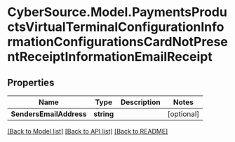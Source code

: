 # CyberSource.Model.PaymentsProductsVirtualTerminalConfigurationInformationConfigurationsCardNotPresentReceiptInformationEmailReceipt
## Properties

Name | Type | Description | Notes
------------ | ------------- | ------------- | -------------
**SendersEmailAddress** | **string** |  | [optional] 

[[Back to Model list]](../README.md#documentation-for-models) [[Back to API list]](../README.md#documentation-for-api-endpoints) [[Back to README]](../README.md)

